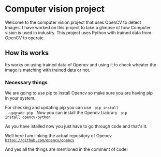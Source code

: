 <h1> Computer vision project </h1>

Welcome to the computer vision project that uses OpenCV to detect Images. I have worked on this project to take a glimpse of how Computer vision is used in industry. 
This project uses Python with trained data from OpenCV to operate.

<h2> How its works </h2>
Its works on using trained data of Opencv and using it to check wheater the image is matching with trained data or not.

<h3> Necessary things </h3>

We are going to use pip to install Opencv so make sure you are having pip in your system.

For checking and updating pip you can use <code> pip install --upgrade pip </code>
Now you can install the Opencv Liabrary <code> pip install opencv-python </code>

As you have istalled now you just have to go through code and that's it.

Well here I am linking the actual repository of Opencv <code> https://github.com/opencv/opencv </code>

And yes all the things are mentioned in the comment of code!
